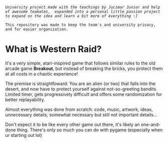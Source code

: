 _`University project made with the teachings by Jucimar Junior and help of awesome teamates, 
expanded into a personal little passion project to expand on the idea and learn a bit more of everything :]`_

`This repository was made to keep the team's and university privacy, and for easier organization.`
# What is Western Raid?
It's a very simple, atari-inspired game that follows similar rules to the old arcade game **Breakout**, 
but instead of breaking the bricks, you protect them at all costs in a chaotic experience!

The premise is straightfoward: You are an alien (or two) that falls into the desert, and now have to protect yourself against not-so-greeting bandits.
Limited timer, gets progressively difficult and offers some randomization for better replayability.

Almost everything was done from scratch: code, music, artwork, ideas, unnecessary details, somewhat necessary but still not important details...

Don't expect it to be like every other game out there, it's likely an one-and-done thing. 
There's only so much you can do with pygame (especially when ur starting out lol)